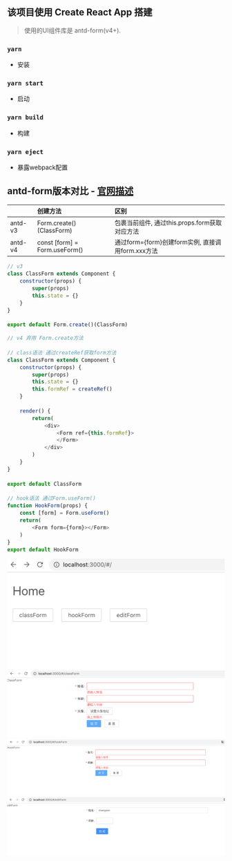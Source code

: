 ## 该项目使用 Create React App 搭建

> 使用的UI组件库是 antd-form(v4+).

### `yarn`
* 安装

### `yarn start`
* 启动

### `yarn build`
* 构建

### `yarn eject`
* 暴露webpack配置

## antd-form版本对比 - [官网描述](https://ant.design/docs/react/migration-v4-cn)
|       | 创建方法 |   区别   |
| :---- | :---- | :---- |
| antd-v3    |  Form.create()(ClassForm) | 包裹当前组件, 通过this.props.form获取对应方法 |
| antd-v4    |  const [form] = Form.useForm() | 通过form={form}创建form实例, 直接调用form.xxx方法 |


```javascript
// v3
class ClassForm extends Component {
    constructor(props) {
        super(props)
        this.state = {}
    }
}

export default Form.create()(ClassForm)

```

```javascript
// v4 弃用 Form.create方法

// class语法 通过createRef获取form方法
class ClassForm extends Component {
    constructor(props) {
        super(props)
        this.state = {}
        this.formRef = createRef()
    }

    render() {
        return(
            <div>
                <Form ref={this.formRef}>
                </Form>
            </div>
        )
    }
}

export default ClassForm

// hook语法 通过Form.useForm()
function HookForm(props) {
    const [form] = Form.useForm()
    return(
        <Form form={form}></Form>
    )
}
export default HookForm
```

![Home](https://github.com/itzhaolin/react-antd-form/blob/master/assets/1.png)
![ClassForm](https://github.com/itzhaolin/react-antd-form/blob/master/assets/2.png)
![HookForm](https://github.com/itzhaolin/react-antd-form/blob/master/assets/3.png)
![EditForm](https://github.com/itzhaolin/react-antd-form/blob/master/assets/4.png)